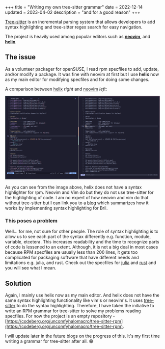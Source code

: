 +++
title = "Writing my own tree-sitter grammar"
date = 2022-12-14
updated = 2023-04-02
description = "and for a good reason"
+++

[Tree-sitter] is an incremental parsing system that allows developers to add syntax highlighting and tree-sitter regex search for easy navigation.

The project is heavily used among popular editors such as [**neovim**][neovim], and [**helix**][helix].

## The issue

As a volunteer packager for openSUSE, I read rpm specfiles to add, update, and/or modify a package. It was fine with neovim at first but
I use **helix** now as my main editor for modifying specfiles and for doing some changes. 

A comparison between [helix][helix] _right_ and [neovim][neovim] _left_:

<img src="./blog-5-helix-vs-neovim.png.webp" alt="comparing helix and neovim syntax highlighting of rpm" />

As you can see from the image above, helix does not have a syntax highlighter for rpm. Neovim and Vim do but they do not use tree-sitter for
the highlighting of code. I am no expert of how neovim and vim do that without tree-sitter but I can link you to a [blog][cs6120] which summarizes
how it works by implementing syntax highlighting for Bril.

### This poses a problem

Well... for me, not sure for other people. The role of syntax highlighting is to allow us to see each part of the syntax
differently e.g. function, module, variable, etcetera. This increases readability and the time to recognize parts of code
is lessened to an extent. Although, it is not a big deal in most cases because RPM specfiles are usually less than 200 lines,
it gets too complicated for packaging software that have different needs and limitations e.g. julia, and rust. Check out the specfiles for [julia][julia-specfile]
and [rust][rust-specfile] and you will see what I mean.

## Solution

Again, I mainly use helix now as my main editor. And helix does not have the same syntax highlighting functionality like vim's or neovim's.
It uses [tree-sitter][tree-sitter] to do the syntax highlighting. Therefore, I have taken the initiative to write
an RPM grammar for tree-sitter to solve my problems reading specfiles. For now the project is an
empty repository - [https://codeberg.org/uncomfyhalomacro/tree-sitter-rpm](https://codeberg.org/uncomfyhalomacro/tree-sitter-rpm).

I will update later in the future blogs on the progress of this. It's my first time writing a grammar for tree-sitter after all. 😁

<!-- Links -->
[helix]: https://helix-editor.com/
[neovim]: https://github.com/neovim/neovim
[rpmspec]: https://rpm-software-management.github.io/rpm/manual/spec.html
[tree-sitter]: https://github.com/tree-sitter
[cs6120]: https://www.cs.cornell.edu/courses/cs6120/2019fa/blog/vim-syntax-highlighting/
[julia-specfile]: https://build.opensuse.org/package/view_file/science/julia/julia.spec?expand=1
[rust-specfile]: https://build.opensuse.org/package/view_file/devel:languages:rust/rust1.65/rust1.65.spec?expand=1
